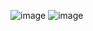 ![image](https://github.com/user-attachments/assets/3ea36a63-d706-4cd9-a387-32aec304ddb7)
![image](https://github.com/user-attachments/assets/259a998b-bf83-4e93-98e3-de7afbb98065)
